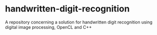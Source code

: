# handwritten-digit-recognition
A repository concerning a solution for handwritten digit recognition using digital image processing, OpenCL and C++
